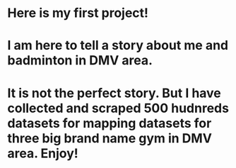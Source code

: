 # Here is my first project! 

# I am here to tell a story about me and badminton in DMV area. 

# It is not the perfect story. But I have collected and scraped 500 hudnreds datasets for mapping datasets for three big brand name gym in DMV area. Enjoy! 
